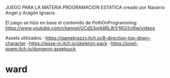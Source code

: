 JUEGO PARA LA MATERIA PROGRAMACION ESTATICA
creado por Navarro Angel y Aragón Ignacio

El juego se hizo en base el contenido de PothOnProgramming:
https://www.youtube.com/channel/UCdS3ojA8RL8t1r18Gj1cl6w/videos


Assets utilizados:
-https://gamekrazzy.itch.io/8-direction-top-down-character
-https://jesse-m.itch.io/skeleton-pack
-https://pixel-poem.itch.io/dungeon-assetpuck
# ward
